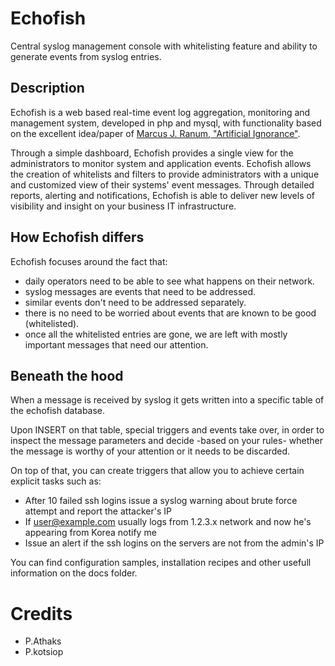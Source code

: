 Echofish
=
Central syslog management console with whitelisting feature and ability to 
generate events from syslog entries.

## Description

Echofish is a web based real-time event log aggregation, monitoring and 
management system, developed in php and mysql, with functionality based on the 
excellent idea/paper of [Marcus J. Ranum, "Artificial Ignorance"](http://www.ranum.com/security/computer_security/papers/ai/). 

Through a simple dashboard, Echofish provides a single view for the 
administrators to monitor system and application events. Echofish allows the 
creation of whitelists and filters to provide administrators with a unique and 
customized view of their systems' event messages. Through detailed reports, 
alerting and notifications, Echofish is able to deliver new levels of 
visibility and insight on your business IT infrastructure.

## How Echofish differs

Echofish focuses around the fact that:

* daily operators need to be able to see what happens on their network.
* syslog messages are events that need to be addressed.
* similar events don't need to be addressed separately.
* there is no need to be worried about events that are known to be good 
  (whitelisted).
* once all the whitelisted entries are gone, we are left with mostly important 
  messages that need our attention.

## Beneath the hood

When a message is received by syslog it gets written into a specific table of 
the echofish database.

Upon INSERT on that table, special triggers and events take over, in order to 
inspect the message parameters and decide -based on your rules- whether the 
message is worthy of your attention or it needs to be discarded.

On top of that, you can create triggers that allow you to achieve certain 
explicit tasks such as:

  * After 10 failed ssh logins issue a syslog warning about brute force 
    attempt and report the attacker's IP
  * If user@example.com usually logs from 1.2.3.x network and now he's 
    appearing from Korea notify me
  * Issue an alert if the ssh logins on the servers are not from the admin's IP


You can find configuration samples, installation recipes and other usefull 
information on the docs folder.

# Credits
  * P.Athaks
  * P.kotsiop

